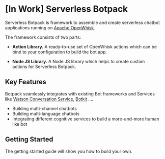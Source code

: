 # [In Work] Serverless Botpack

Serverless Botpack is framework to assemble and create serverless chatbot applications running on [Apache OpenWhisk](https://openwhisk.incubator.apache.org/).

The framework consists of two parts:

* **Action Library.** A ready-to-use set of OpenWhisk actions which can be bind to your configuration to build the bot app.

* **Node JS Library.** A Node JS library which helps to create custom actions for Serverless Botpack.

## Key Features

Botpack seamlessly integrates with existing Bot frameworks and Services like [Watson Conversation Service](http://todo), [Botkit](http://) ....

* Building multi-channel chatbots
* Building multi-language chatbots
* Integrating different cognitive services to build a more-and-more human like bot

## Getting Started

The getting started guide will show you how to build your own.